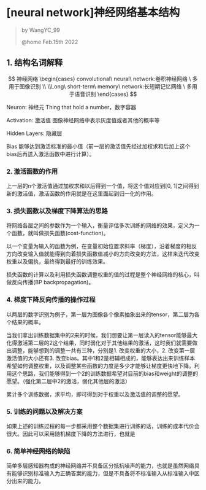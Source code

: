 # [neural network]神经网络基本结构

> by WangYC_99
>
> @home Feb.15th 2022

## 1. 结构名词解释

$$
神经网络
\begin{cases}
convolutional\ neural\ network:卷积神经网络 \ 多用于图像识别
\\ 
\\Long\ short-term\ memory\ network:长短期记忆网络 \ 多用于语音识别
\end{cases}
$$

Neuron: 神经元 Thing that hold a number，数字容器

Activation: 激活值 图像神经网络中表示灰度值或者其他的概率等

Hidden Layers: 隐藏层 

Bias 能够达到激活标准的最小值（前一层的激活值先经过加权求和后加上这个bias后再送入激活函数中进行计算）。

### 2. 激活函数的作用

上一层的n个激活值通过加权求和以后得到一个值，将这个值对应到[0, 1]之间得到新的激活值，激活函数的作用就是在这里面起到归一化的作用。

### 3. 损失函数以及梯度下降算法的思路

将网络各层之间的参数作为一个输入，衡量评估多次训练的网络的效果，定义为一个函数，就叫做损失函数(cost-function)。

以一个变量为输入的函数为例，在变量初始位置求斜率（梯度），沿着梯度的相反方向改变输入值就能得到向着损失函数值减小的方向改变的方法，这样来迭代改变权重以及偏执，最终得到最好的训练效果。

损失函数的计算以及利用损失函数调整权重的值的过程是整个神经网络的核心，叫做反向传播(BP backpropagation)。

### 4. 梯度下降反向传播的操作过程

以两层的数字识别为例子，第一层为图像各个像素抽象出来的tensor，第二层为各个结果的概率。

当我们拿出训练数据集中的2来的时候，我们想要让第一层读入的tensor能够最大化得激活第二层的2这个结果，同时弱化对于其他结果的激活，这时我们就需要做出调整，能够想到的调整一共有三种，分别是1. 改变权重的大小，2. 改变第一层激活值的大小还有3. 改变bias。其中1和2是相辅相成的，能够表达出来训练样本希望如何调整权重，以及调整某些函数的力度是多少才能够让梯度更快地下降。利用这个思路，我们能够得到一个2的训练数据希望对目前的bias和weight的调整的愿望。（强化第二层中2的激活，弱化其他层的激活）

累计多个训练数据，求平均，即可得到对于权重以及激活值的调整的愿望。

### 5. 训练的问题以及解决方案

如果上述的训练过程的每一步都采用整个数据集进行训练的话，训练的成本代价会很大。因此可以采用随机梯度下降的方法进行，也就是

### 6. 简单神经网络的缺陷

简单多层感知器构成的神经网络并不具备区分抵抗噪声的能力，也就是虽然网络具有能够识别标准输入为正确答案的能力，但是不具备将不标准输入从标准输入中区分出来的能力。